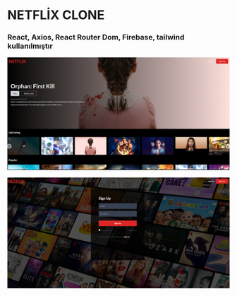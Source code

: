 # NETFLİX CLONE

### React, Axios, React Router Dom, Firebase, tailwind kullanılmıştır

![alt text](./src/readme-img/netfix-arayuz.png)

![alt text](./src/readme-img/netflix-signUp.png)